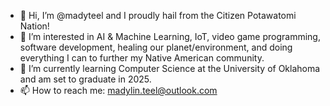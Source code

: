 - 👋 Hi, I’m @madyteel and I proudly hail from the Citizen Potawatomi Nation!
- 👀 I’m interested in AI & Machine Learning, IoT, video game programming, software development, healing our planet/environment, and doing everything I can to further my Native American community.
- 🌱 I’m currently learning Computer Science at the University of Oklahoma and am set to graduate in 2025. 
- 📫 How to reach me: madylin.teel@outlook.com

<!---
madyteel/madyteel is a ✨ special ✨ repository because its `README.md` (this file) appears on your GitHub profile.
You can click the Preview link to take a look at your changes.
--->
